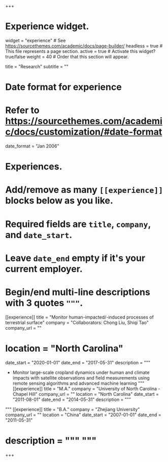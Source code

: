 +++
# Experience widget.
widget = "experience"  # See https://sourcethemes.com/academic/docs/page-builder/
headless = true  # This file represents a page section.
active = true  # Activate this widget? true/false
weight = 40  # Order that this section will appear.

title = "Research"
subtitle = ""

# Date format for experience
#   Refer to https://sourcethemes.com/academic/docs/customization/#date-format
date_format = "Jan 2006"

# Experiences.
#   Add/remove as many `[[experience]]` blocks below as you like.
#   Required fields are `title`, `company`, and `date_start`.
#   Leave `date_end` empty if it's your current employer.
#   Begin/end multi-line descriptions with 3 quotes `"""`.
[[experience]]
  title = "Monitor human-impacted/-induced processes of terrestrial surface"
  company = "Collaborators: Chong Liu, Shiqi Tao"
  company_url = ""
#  location = "North Carolina"
  date_start = "2020-01-01"
  date_end = "2017-05-31"
  description = """
  -	Monitor large-scale cropland dynamics under human and climate impacts with satellite observations and field measurements using remote sensing algorithms and advanced machine learning
  """
[[experience]]
  title = "M.A."
  company = "University of North Carolina - Chapel Hill"
  company_url = ""
  location = "North Carolina"
  date_start = "2011-08-01"
  date_end = "2014-05-31"
  description = """

  """
[[experience]]
  title = "B.A."
  company = "Zhejiang University"
  company_url = ""
  location = "China"
  date_start = "2007-01-01"
  date_end = "2011-05-31"
  # description = """ """

+++
